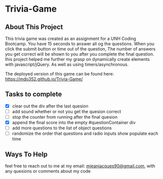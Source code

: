 # Trivia-Game

## About This Project
This trivia game was created as an assignment for a UNH Coding Bootcamp.
You have 15 seconds to answer all og the questions. When you click the submit button or time out of the question,
The number of answers you get correct will be shown to you after you complete the final question.
this project helped me further my grasp on dynamically create elements with javascript/jQuery. As well as using timers/asynchronous.

The deployed version of this game can be found here: https://mdo352.github.io/Trivia-Game/

## Tasks to complete
- [x] clear out the div after the last quesion
- [ ] add sound whether or not you get the quesion correct
- [ ] stop the counter from running after the final quesion
- [x] append the final score into the empty #questionContainer div
- [ ] add more questions to the list of object questions
- [ ] randomize the order that questions and radio inputs show populate each time

## Ways To Help
feel free to reach out to me at my email: mjeanjacques90@gmail.com, with any quesions or comments about my code
